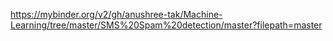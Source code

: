 https://mybinder.org/v2/gh/anushree-tak/Machine-Learning/tree/master/SMS%20Spam%20detection/master?filepath=master

